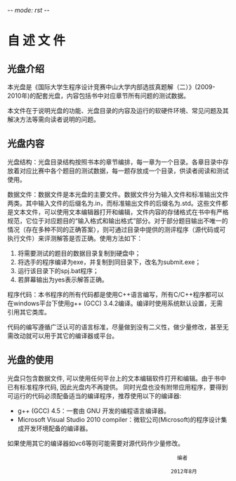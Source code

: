 ﻿-*- mode: rst -*-

自    述   文    件
===================

光盘介绍
--------

本光盘是《国际大学生程序设计竞赛中山大学内部选拔真题解（二）》(2009-2010年)的配套光盘，内容包括书中对应章节所有问题的测试数据。

本文件在于说明光盘的功能、光盘目录的内容及运行的软硬件环境、常见问题及其解决方法等需向读者说明的问题。

光盘内容
--------

光盘结构：光盘目录结构按照书本的章节编排，每一章为一个目录。各章目录中存放着对应比赛中各个题目的测试数据，每一题存放成一个目录，供读者阅读和测试使用。

数据文件：数据文件是本光盘的主要文件。数据文件分为输入文件和标准输出文件两类。其中输入文件的后缀名为.in，而标准输出文件的后缀名为.std。这些文件都是文本文件，可以使用文本编辑器打开和编辑，文件内容的存储格式在书中有严格规范，它位于对应题目的“输入格式和输出格式”部分。对于部分题目输出不唯一的情况（存在多种不同的正确答案），则可通过目录中提供的测评程序（源代码或可执行文件）来评测解答是否正确。使用方法如下：

 1. 将需要测试的题目的数据目录复制到硬盘中；
 2. 将选手的程序编译为exe，并复制到同目录下，改名为submit.exe；
 3. 运行该目录下的spj.bat程序；
 4. 若屏幕输出为yes表示解答正确。

程序代码：本书程序的所有代码都是使用C++语言编写，所有C/C++程序都可以在windows平台下使用g++ (GCC) 3.4.2编译。编译时使用系统默认设置，无需引用其它类库。

代码的编写遵循广泛认可的语言标准，尽量做到没有二义性，做少量修改，甚至无需改动就可以用于其它的编译器或平台。

光盘的使用
----------

光盘只包含数据文件, 可以使用任何平台上的文本编辑软件打开和编辑。由于书中已有标准程序代码, 因此光盘内不再提供。 同时光盘也没有附带应用程序，要得到可运行的代码必须配备适当的编译程序，推荐使用以下的编译器:

 - g++ (GCC) 4.5：一套由 GNU 开发的编程语言编译器。
 - Microsoft Visual Studio 2010 compiler：微软公司(Microsoft)的程序设计集成开发环境配备的编译器。

如果使用其它的编译器如vc6等则可能需要对源代码作少量修改。


                                                          编者
 
                                                        2012年8月
